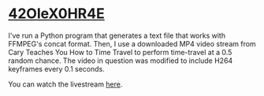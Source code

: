 # [42OleX0HR4E](https://www.youtube.com/watch?v=42OleX0HR4E)
I've run a Python program that generates a text file that works with FFMPEG's concat format.  Then, I use a downloaded MP4 video stream from Cary Teaches You How to Time Travel to perform time-travel at a 0.5 random chance.  The video in question was modified to include H264 keyframes every 0.1 seconds.

You can watch the livestream [here](https://archive.org/details/youtube-z1A6vIag8eA).
